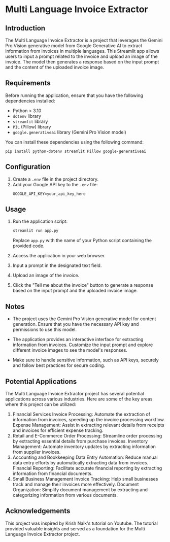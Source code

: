 # Multi Language Invoice Extractor

## Introduction
The Multi Language Invoice Extractor is a project that leverages the Gemini Pro Vision generative model from Google Generative AI to extract information from invoices in multiple languages. This Streamlit app allows users to input a prompt related to the invoice and upload an image of the invoice. The model then generates a response based on the input prompt and the content of the uploaded invoice image.

## Requirements
Before running the application, ensure that you have the following dependencies installed:

* Python > 3.10
* `dotenv` library
* `streamlit` library
* `PIL` (Pillow) library
* `google.generativeai` library (Gemini Pro Vision model)

You can install these dependencies using the following command:
```
pip install python-dotenv streamlit Pillow google-generativeai
```

## Configuration
1. Create a `.env` file in the project directory.
2. Add your Google API key to the `.env` file:
   ```env
   GOOGLE_API_KEY=your_api_key_here
   ```

## Usage
1. Run the application script:
   ```bash
   streamlit run app.py
   ```
   Replace `app.py` with the name of your Python script containing the provided code.

2. Access the application in your web browser.

3. Input a prompt in the designated text field.

4. Upload an image of the invoice.

5. Click the "Tell me about the invoice" button to generate a response based on the input prompt and the uploaded invoice image.

## Notes
* The project uses the Gemini Pro Vision generative model for content generation. Ensure that you have the necessary API key and permissions to use this model.

* The application provides an interactive interface for extracting information from invoices. Customize the input prompt and explore different invoice images to see the model's responses.

* Make sure to handle sensitive information, such as API keys, securely and follow best practices for secure coding.

## Potential Applications
The Multi Language Invoice Extractor project has several potential applications across various industries. Here are some of the key areas where this project can be utilized:

1. Financial Services
Invoice Processing: Automate the extraction of information from invoices, speeding up the invoice processing workflow.
Expense Management: Assist in extracting relevant details from receipts and invoices for efficient expense tracking.
2. Retail and E-Commerce
Order Processing: Streamline order processing by extracting essential details from purchase invoices.
Inventory Management: Automate inventory updates by extracting information from supplier invoices.
3. Accounting and Bookkeeping
Data Entry Automation: Reduce manual data entry efforts by automatically extracting data from invoices.
Financial Reporting: Facilitate accurate financial reporting by extracting information from financial documents.
4. Small Business Management
Invoice Tracking: Help small businesses track and manage their invoices more effectively.
Document Organization: Simplify document management by extracting and categorizing information from various documents.

## Acknowledgements
This project was inspired by Krish Naik's tutorial on Youtube. The tutorial provided valuable insights and served as a foundation for the Multi Language Invoice Extractor project.


